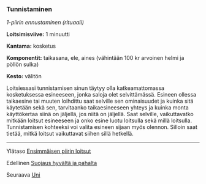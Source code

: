 ### Tunnistaminen

*1-piirin ennustaminen (rituaali)*

**Loitsimisviive:** 1 minuutti

**Kantama:** kosketus

**Komponentit:** taikasana, ele, aines (vähintään 100 kr arvoinen
helmi ja pöllön sulka)

**Kesto:** välitön

Loitsiessasi tunnistamisen sinun täytyy olla katkeamattomassa
kosketuksessa esineeseen, jonka saloja olet selvittämässä.
Esineen ollessa taikaesine tai muuten loihdittu saat selville sen
ominaisuudet ja kuinka sitä käytetään sekä sen, tarvitaanko
taikaesineeseen yhteys ja kuinka monta käyttökertaa siinä on
jäljellä, jos niitä on jäljellä. Saat selville, vaikuttavatko mitkään
loitsut esineeseen ja onko esine luotu loitsulla sekä millä loitsulla.
Tunnistamisen kohteeksi voi valita esineen sijaan myös
olennon. Silloin saat tietää, mitkä loitsut vaikuttavat siihen sillä
hetkellä.

----

Ylätaso [Ensimmäisen piirin loitsut](1_piirin_loitsut.md)

Edellinen [Suojaus hyvältä ja pahalta](Suojaus_hyvältä_ja_pahalta.md)

Seuraava [Uni](Uni.md)